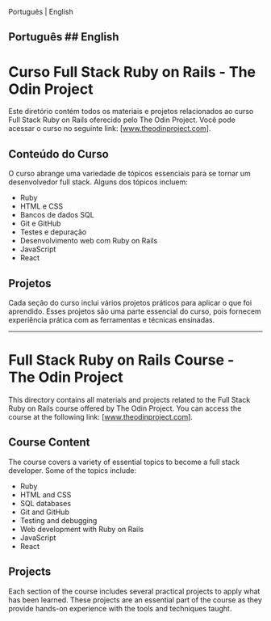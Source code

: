 Português | English

## Português ## English

# Curso Full Stack Ruby on Rails - The Odin Project

Este diretório contém todos os materiais e projetos relacionados ao curso Full Stack Ruby on Rails oferecido pelo The Odin Project. Você pode acessar o curso no seguinte link: [www.theodinproject.com].

## Conteúdo do Curso

O curso abrange uma variedade de tópicos essenciais para se tornar um desenvolvedor full stack. Alguns dos tópicos incluem:

- Ruby
- HTML e CSS
- Bancos de dados SQL
- Git e GitHub
- Testes e depuração
- Desenvolvimento web com Ruby on Rails
- JavaScript
- React

## Projetos

Cada seção do curso inclui vários projetos práticos para aplicar o que foi aprendido. Esses projetos são uma parte essencial do curso, pois fornecem experiência prática com as ferramentas e técnicas ensinadas.

---


# Full Stack Ruby on Rails Course - The Odin Project

This directory contains all materials and projects related to the Full Stack Ruby on Rails course offered by The Odin Project. You can access the course at the following link: [www.theodinproject.com].

## Course Content

The course covers a variety of essential topics to become a full stack developer. Some of the topics include:

- Ruby
- HTML and CSS
- SQL databases
- Git and GitHub
- Testing and debugging
- Web development with Ruby on Rails
- JavaScript
- React

## Projects

Each section of the course includes several practical projects to apply what has been learned. These projects are an essential part of the course as they provide hands-on experience with the tools and techniques taught.
